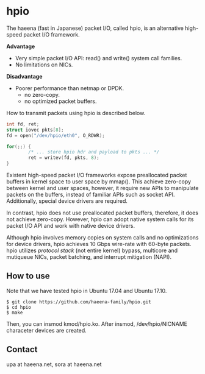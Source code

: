 
hpio
====

The haeena (fast in Japanese) packet I/O, called hpio, is an
alternative high-speed packet I/O framework.

**Advantage**
- Very simple packet I/O API: read() and write() system call families.
- No limitations on NICs.

**Disadvantage**
- Poorer performance than netmap or DPDK.
    - no zero-copy.
    - no optimized packet buffers.



How to transmit packets using hpio is described below.

```c
int fd, ret;
struct iovec pkts[8];
fd = open("/dev/hpio/eth0", O_RDWR);

for(;;) {
        /* ... store hpio hdr and payload to pkts ... */
        ret = writev(fd, pkts, 8);
}
```


Existent high-speed packet I/O frameworks expose preallocated packet
buffers in kernel space to user space by mmap(). This achieve
zero-copy between kernel and user spaces, however, it require new APIs
to manipulate packets on the buffers, instead of familiar APIs such as
socket API. Additionally, special device drivers are required.


In contrast, hpio does not use preallocated packet buffers, therefore,
it does not achieve zero-copy. However, hpio can adopt native system
calls for its packet I/O API and work with native device drivers.


Although hpio involves memory copies on system calls and no
optimizations for device drivers, hpio achieves 10 Gbps wire-rate with
60-byte packets. hpio utilizes *protocol stack* (not entire kernel)
bypass, multicore and mutiqueue NICs, packet batching, and interrupt
mitigation (NAPI).


## How to use

Note that we have tested hpio in Ubuntu 17.04 and Ubuntu 17.10.

```shell-session
$ git clone https://github.com/haeena-family/hpio.git
$ cd hpio
$ make
```

Then, you can insmod kmod/hpio.ko. After insmod, /dev/hpio/NICNAME
characeter devices are created. 




## Contact

upa at haeena.net, sora at haeena.net